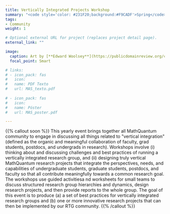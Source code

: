 ```yaml
---
title: Vertically Integrated Projects Workshop
summary: "<code style='color: #231F20;background:#F9CADF'>Spring</code> <br> Workshop for the MathQuantum community to come up with research project ideas together."
tags:
- Community
weight: 1

# Optional external URL for project (replaces project detail page).
external_link: ""

image:
  caption: Art by [**Edward Woolsey**](https://publicdomainreview.org/collection/fancy-turning)
  focal_point: Smart

# links:
# - icon_pack: fas
#   icon:
#   name: PDF Texto
#   url: MAS_texto.pdf
  
# - icon_pack: fas
#   icon:
#   name: Póster
#   url: MAS_poster.pdf

---
```


{{% callout soon %}}
This yearly event brings together all MathQuantum community to engage in discussing all things related to "vertical integration" (defined as the organic and meaningful collaboration of faculty, grad students, postdocs, and undergrads in research). Workshops involve (i) thinking about and discussing challenges and best practices of running a vertically integrated research group, and (ii) designing truly vertical MathQuantum research projects that integrate the perspectives, needs, and capabilities of undergraduate students, graduate students, postdocs, and
faculty so that all contribute meaningfully towards a common research goal. The workshops use guided activitiesa nd worksheets for small teams to discuss structured research group hierarchies and dynamics, design research projects, and then provide reports to the whole group. The goal of this event is to produce (a) a set of best practices for vertically integrated research groups and (b) one or more innovative research projects that can then be implemented by our RTG community.
{{% /callout %}}
